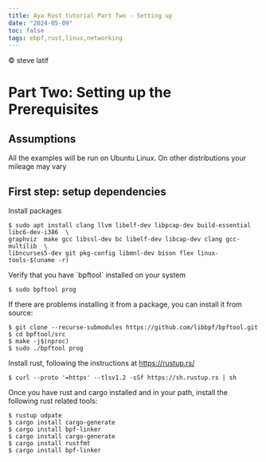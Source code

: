```yaml
---
title: Aya Rust tutorial Part Two - Setting up
date: "2024-05-09"
toc: false
tags: ebpf,rust,linux,networking
---
```

&copy; steve latif 

# Part Two: Setting up the Prerequisites


## Assumptions

All the examples will be run on Ubuntu Linux. On other distributions your mileage may vary


## First step: setup dependencies

Install packages 

    $ sudo apt install clang llvm libelf-dev libpcap-dev build-essential libc6-dev-i386  \
    graphviz  make gcc libssl-dev bc libelf-dev libcap-dev clang gcc-multilib  \
    libncurses5-dev git pkg-config libmnl-dev bison flex linux-tools-$(uname -r)

Verify that you have \`bpftool\` installed on your system

    $ sudo bpftool prog 

If there are problems installing it from a package, you can install it from source:

    $ git clone --recurse-submodules https://github.com/libbpf/bpftool.git
    $ cd bpftool/src
    $ make -j$(nproc)
    $ sudo ./bpftool prog

Install rust, following the instructions at <https://rustup.rs/>

    $ curl --proto '=https' --tlsv1.2 -sSf https://sh.rustup.rs | sh

Once you have rust and cargo installed and in your path, install the following rust related tools:

    $ rustup udpate
    $ cargo install cargo-generate
    $ cargo install bpf-linker
    $ cargo install cargo-generate
    $ cargo install rustfmt
    $ cargo install bpf-linker

